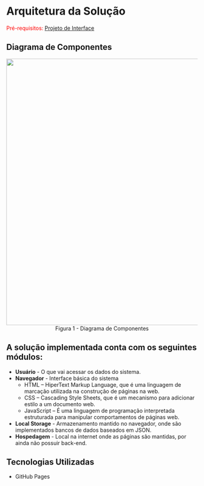 # Arquitetura da Solução

<span style="color:red">Pré-requisitos: <a href="3-Projeto de Interface.md"> Projeto de Interface</a></span>

## Diagrama de Componentes
   
<div align="center">
   <img src="https://user-images.githubusercontent.com/114973305/197408285-39afc0ed-cd54-4b61-99de-567dffade148.png" width="700px" />
</div>
<div align="center">
   Figura 1 - Diagrama de Componentes
</div>   
   
## A solução implementada conta com os seguintes módulos:

- **Usuário** - O que vai acessar os dados do sistema.
- **Navegador** - Interface básica do sistema  
   - HTML – HiperText Markup Language, que é uma linguagem de marcação utilizada na construção de páginas na web.
   - CSS – Cascading Style Sheets, que é um mecanismo para adicionar estilo a um documento web.
   - JavaScript – É uma linguagem de programação interpretada estruturada para manipular comportamentos de páginas web. 
- **Local Storage** - Armazenamento mantido no navegador, onde são implementados bancos de dados baseados em JSON.
- **Hospedagem** - Local na internet onde as páginas são mantidas, por ainda não possuir back-end.

## Tecnologias Utilizadas

- GitHub Pages
